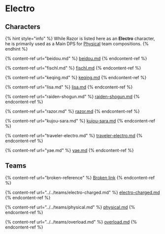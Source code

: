 # Electro

## Characters

{% hint style="info" %}
While Razor is listed here as an **Electro** character, he is primarily used as a Main DPS for [Physical](../../teams/physical.md) team compositions.
{% endhint %}

{% content-ref url="beidou.md" %}
[beidou.md](beidou.md)
{% endcontent-ref %}

{% content-ref url="fischl.md" %}
[fischl.md](fischl.md)
{% endcontent-ref %}

{% content-ref url="keqing.md" %}
[keqing.md](keqing.md)
{% endcontent-ref %}

{% content-ref url="lisa.md" %}
[lisa.md](lisa.md)
{% endcontent-ref %}

{% content-ref url="raiden-shogun.md" %}
[raiden-shogun.md](raiden-shogun.md)
{% endcontent-ref %}

{% content-ref url="razor.md" %}
[razor.md](razor.md)
{% endcontent-ref %}

{% content-ref url="kujou-sara.md" %}
[kujou-sara.md](kujou-sara.md)
{% endcontent-ref %}

{% content-ref url="traveler-electro.md" %}
[traveler-electro.md](traveler-electro.md)
{% endcontent-ref %}

{% content-ref url="yae.md" %}
[yae.md](yae.md)
{% endcontent-ref %}

## Teams

{% content-ref url="broken-reference" %}
[Broken link](broken-reference)
{% endcontent-ref %}

{% content-ref url="../../teams/electro-charged.md" %}
[electro-charged.md](../../teams/electro-charged.md)
{% endcontent-ref %}

{% content-ref url="../../teams/physical.md" %}
[physical.md](../../teams/physical.md)
{% endcontent-ref %}

{% content-ref url="../../teams/overload.md" %}
[overload.md](../../teams/overload.md)
{% endcontent-ref %}
